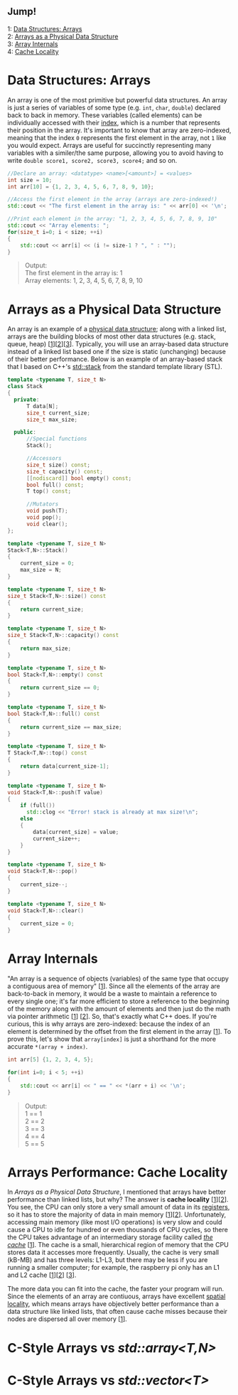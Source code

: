 ## Jump!
1: [Data Structures: Arrays](https://github.com/EthanC2/code-club/blob/main/lesson-plans/data-structures/arrays.md#data-structures-arrays) <br />
2: [Arrays as a Physical Data Structure](https://github.com/EthanC2/code-club/blob/main/lesson-plans/data-structures/arrays.md#arrays-as-a-physical-data-structure) <br />
3: [Array Internals](https://github.com/EthanC2/code-club/blob/main/lesson-plans/data-structures/arrays.md#array-internals) <br />
4: [Cache Locality](https://github.com/EthanC2/code-club/blob/main/lesson-plans/data-structures/arrays.md#arrays-performance-cache-locality) <br />

# Data Structures: Arrays
An array is one of the most primitive but powerful data structures. An array is just a series of variables of some type (e.g. `int`, `char`, `double`) declared back to back
in memory. These variables (called elements) can be individually accessed with their [index](https://js.educative.io/edpresso/how-to-access-the-elements-of-an-array-by-index-number-in-cpp), which is a number that represents their position in the array. It's important to know that array are zero-indexed, meaning that the index `0` represents the first element in 
the array, not `1` like you would expect. Arrays are useful for succinctly representing many variables with a similer/the same purpose, allowing you to avoid having to write 
`double score1, score2, score3, score4;` and so on.

```C++
//Declare an array: <datatype> <name>[<amount>] = <values>
int size = 10;
int arr[10] = {1, 2, 3, 4, 5, 6, 7, 8, 9, 10};

//Access the first element in the array (arrays are zero-indexed!)
std::cout << "The first element in the array is: " << arr[0] << '\n';

//Print each element in the array: "1, 2, 3, 4, 5, 6, 7, 8, 9, 10"
std::cout << "Array elements: ";
for(size_t i=0; i < size; ++i)
{
    std::cout << arr[i] << (i != size-1 ? ", " : "");
}
```
> Output: <br />
> The first element in the array is: 1 <br />
> Array elements: 1, 2, 3, 4, 5, 6, 7, 8, 9, 10 <br />

# Arrays as a Physical Data Structure
An array is an example of a [physical data structure](https://www.udemy.com/tutorial/datastructurescncpp/physical-vs-logical-data-structures/); along with a linked list,
arrays are the building blocks of most other data structures (e.g. stack, queue, heap) \[[1](http://faculty.cs.niu.edu/~mcmahon/CS241/Notes/array_based_stack.html)\]\[[2](http://faculty.cs.niu.edu/~mcmahon/CS241/Notes/Data_Structures/array_based_queue.html)\]\[[3](https://www.algolist.net/Data_structures/Binary_heap/Array-based_int_repr)\]. Typically,
you will use an array-based data structure instead of a linked list based one if the size is static (unchanging) because of their better performance. Below is an example
of an array-based stack that I based on C++'s [std::stack](https://en.cppreference.com/w/cpp/container/stack) from the standard template library (STL).

```C++
template <typename T, size_t N>
class Stack
{
  private:
      T data[N];
      size_t current_size;
      size_t max_size;

  public:
      //Special functions
      Stack();

      //Accessors
      size_t size() const;
      size_t capacity() const;
      [[nodiscard]] bool empty() const;
      bool full() const;
      T top() const;

      //Mutators
      void push(T);
      void pop();
      void clear();
};

template <typename T, size_t N>
Stack<T,N>::Stack()
{
    current_size = 0;
    max_size = N;
}

template <typename T, size_t N>
size_t Stack<T,N>::size() const
{
    return current_size;
}

template <typename T, size_t N>
size_t Stack<T,N>::capacity() const
{
    return max_size;
}

template <typename T, size_t N>
bool Stack<T,N>::empty() const
{
    return current_size == 0;
}

template <typename T, size_t N>
bool Stack<T,N>::full() const
{
    return current_size == max_size;
}

template <typename T, size_t N>
T Stack<T,N>::top() const
{
    return data[current_size-1];
}

template <typename T, size_t N>
void Stack<T,N>::push(T value)
{
    if (full())
      std::clog << "Error! stack is already at max size!\n";
    else
    {
        data[current_size] = value;
        current_size++;
    }
}

template <typename T, size_t N>
void Stack<T,N>::pop()
{
    current_size--;
}

template <typename T, size_t N>
void Stack<T,N>::clear()
{
    current_size = 0;
}
```

# Array Internals 
"An array is a sequence of objects (variables) of the same type that occupy a contiguous area of memory" \[[1](https://docs.microsoft.com/en-us/cpp/cpp/arrays-cpp?view=msvc-170)\].
Since all the elements of the array are back-to-back in memory, it would be a waste to maintain a reference to every single one; it's far more efficient to store a reference
to the beginning of the memory along with the amount of elements and then just do the math via pointer arithmetic \[[1](https://www.educba.com/pointer-arithmetic-in-c/)\] 
\[[2](https://docs.microsoft.com/en-us/cpp/c-language/pointer-arithmetic?view=msvc-170)\]. So, that's exactly what C++ does. If you're curious, this is why arrays are zero-indexed: 
because the index of an element is determined by the offset from the first element in the array \[[1](https://towardsdatascience.com/c-basics-array-data-structure-c25b8ad4d32c)\].
To prove this, let's show that `array[index]` is just a shorthand for the more accurate `*(array + index)`.

```C++
int arr[5] {1, 2, 3, 4, 5};

for(int i=0; i < 5; ++i)
{
    std::cout << arr[i] << " == " << *(arr + i) << '\n';
}
```
> Output: <br />
> 1 == 1 <br />
> 2 == 2 <br />
> 3 == 3 <br />
> 4 == 4 <br />
> 5 == 5 <br />

# Arrays Performance: Cache Locality
In _Arrays as a Physical Data Structure_, I mentioned that arrays have better performance than linked lists, but why? The answer is __cache locality__ \[[1](https://www.geeksforgeeks.org/locality-of-reference-and-cache-operation-in-cache-memory/)\]\[[2](https://www.quora.com/What-is-meant-by-cache-locality-of-arrays?share=1)\].
You see, the CPU can only store a very small amount of data in its [registers](https://www.learncomputerscienceonline.com/what-are-cpu-registers/), so it has to store the majority
of data in main memory \[[1](https://ulmerstudios.com/popular/what-is-main-memory-in-computer-architecture/)]\[[2](https://www.cs.uic.edu/~jbell/CourseNotes/OperatingSystems/8_MainMemory.html)\]. Unfortunately, accessing main memory (like most I/O operations) is very slow and could cause a CPU to idle for hundred or even thousands of CPU cycles, 
so there the CPU takes advantage of an intermediary storage facility called [_the cache_](https://cpuninja.com/cpu-cache/) \[[1](https://www.youtube.com/watch?v=WDIkqP4JbkE&t=964s)\].
The cache is a small, hierarchical region of memory that the CPU stores data it accesses more frequently. Usually, the cache is very small (kB-MB) and has three levels: L1-L3, 
but there may be less if you are running a smaller computer; for example, the raspberry pi only has an L1 and L2 cache
\[[1](https://tech-society.com/cache-memory-what-is-it-how-does-it-work-what-about-l1-l2-and-l3/)\]\[[2](http://sandsoftwaresound.net/raspberry-pi/raspberry-pi-gen-1/memory-hierarchy/)\] \[[3](https://www.thetechlounge.com/cpu-cache/)\]. 

The more data you can fit into the cache, the faster your program will run. Since the elements of an array are contiuous, arrays have excellent 
[spatial locality](https://www.sciencedirect.com/topics/computer-science/spatial-locality), which means arrays have objectively better performance than a data structure like 
linked lists, that often cause cache misses because their nodes are dispersed all over memory \[[1](https://findatwiki.com/Spatial_Locality)\].

# C-Style Arrays vs _std::array\<T,N\>_

# C-Style Arrays vs _std::vector\<T\>_
